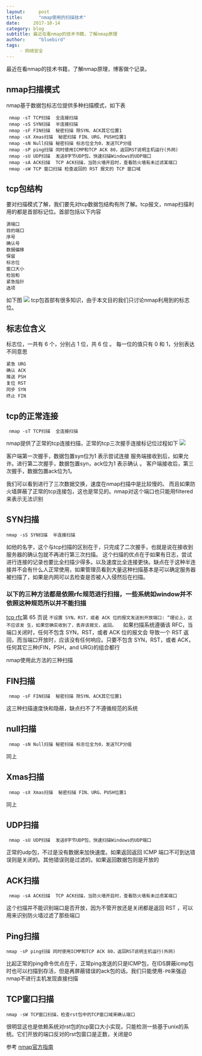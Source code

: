```yaml
---
layout:     post
title:      "nmap使用的扫描技术"
date:     2017-10-14
category: blog
subtitle: 最近在看nmap的技术书籍，了解nmap原理
author:     "bluebird"
tags:
     - 网络安全
---
```

最近在看nmap的技术书籍，了解nmap原理，博客做个记录。
## nmap扫描模式
nmap基于数据包标志位提供多种扫描模式，如下表
~~~
 nmap -sT TCP扫描  全连接扫描
 nmap -sS SYN扫描  半连接扫描
 nmap -sF FIN扫描  秘密扫描 除SYN、ACK其它位置1
 nmap -sX Xmas扫描  秘密扫描 FIN、URG、PUSH位置1
 nmap -sN Null扫描 秘密扫描 标志位全为0，发送TCP分组
 nmap -sP ping扫描 同时使用ICMP和TCP ACK 80，返回RST说明主机运行(外网)
 nmap -sU UDP扫描  发送0字节UDP包，快速扫描Windows的UDP端口
 nmap -sA ACK扫描  TCP ACK扫描，当防火墙开启时，查看防火墙有未过滤某端口
 nmap -sW TCP 窗口扫描 检查返回的 RST 报文的 TCP 窗口域
~~~
<!-- more -->
## tcp包结构
要对扫描模式了解，我们要先对tcp数据包结构有所了解。tcp报文，nmap扫描利用的都是首部标记位。首部包括以下内容
~~~
源端口 
目的端口 
序号 
确认号 
数据偏移 
保留 
标志位 
窗口大小 
检验和 
紧急指针 
选项 
~~~
如下图
![](http://pic002.cnblogs.com/images/2011/318809/2011120721232145.jpg)
tcp包首部有很多知识，由于本文目的我们只讨论nmap利用到的标志位。

## 标志位含义
标志位，一共有 6 个，分别占 1 位，共 6 位 。
每一位的值只有 0 和 1，分别表达不同意思
~~~
紧急 URG
确认 ACK
推送 PSH
复位 RST
同步 SYN
终止 FIN
~~~

## tcp的正常连接
~~~
 nmap -sT TCP扫描  全连接扫描
~~~
nmap提供了正常的tcp连接扫描，正常的tcp三次握手连接标记位过程如下
![](http://imgs0.iaweg.com/pic/HTTP3MyLnNpbmFpbWcuY24vbXc2OTAvYzEwNzc2Mzl0ZGQxZWIxNTE0NDgxJjY5MAloglog.jpg)

客户端第一次握手，数据包置syn位为1 表示尝试连接
服务端接收到后，如果允许。进行第二次握手，数据包置syn，ack位为1 表示确认 。
客户端接收后，第三次握手，数据包置ack位为1。

我们可以看到进行了三次数据交换，速度在nmap扫描中是比较慢的。
而且如果防火墙屏蔽了正常的tcp连接包，这也是常见的。nmap对这个端口也只能用filtered来表示无法识别

## SYN扫描
~~~
nmap -sS SYN扫描  半连接扫描
~~~
如他的名字，这个与tcp扫描的区别在于，只完成了二次握手，也就是说在接收到服务器的确认包就不再进行第三次扫描。
这个扫描的优点在于如果有日志，尝试进行连接的记录也要比全扫描少得多。以及速度比全连接更快。缺点在于这种半连接并不会有什么人正常使用，如果管理员看到大量这种扫描基本是可以确定服务器被扫描了，如果是内网可以去检查是否被人入侵然后在扫描。



### 以下的三种方法都是依照rfc规范进行扫描，一些系统如window并不依照这种规范所以并不能扫描
[tcp rfc](http://www.rfc-editor.org/rfc/rfc793.txt)第 65 页说
`
不设置 SYN，RST，或者 ACK 位的报文发送到开放端口: “理论上，这不应该发 生，如果您确实收到了，丢弃该报文，返回。  
`
如果扫描系统遵循该 RFC，当端口关闭时，任何不包含 SYN，RST，或者 ACK 位的报文会 导致一个 RST 返回，而当端口开放时，应该没有任何响应。只要不包含 SYN，RST，或者 ACK，任何其它三种(FIN，PSH，and URG)的组合都行

nmap使用此方法的三种扫描

## FIN扫描
~~~
 nmap -sF FIN扫描  秘密扫描 除SYN、ACK其它位置1
~~~

这三种扫描速度快和隐蔽，缺点扫不了不遵循规范的系统

## null扫描
~~~
 nmap -sN Null扫描 秘密扫描 标志位全为0，发送TCP分组
~~~
同上

## Xmas扫描 
~~~
 nmap -sX Xmas扫描  秘密扫描 FIN、URG、PUSH位置1
~~~
同上




## UDP扫描
~~~
 nmap -sU UDP扫描  发送0字节UDP包，快速扫描Windows的UDP端口
~~~
正常的udp包，不过是没有数据来加快速度。如果返回返回 ICMP 端口不可到达错误则是关闭的。其他错误则是过滤的。如果返回数据包则是开放的

## ACK扫描
~~~
 nmap -sA ACK扫描  TCP ACK扫描，当防火墙开启时，查看防火墙有未过虑某端口
~~~
这个扫描并不能识别端口是否开放，因为不管开放还是关闭都是返回 RST ，可以用来识别防火墙过滤了那些端口

## Ping扫描
~~~
nmap -sP ping扫描 同时使用ICMP和TCP ACK 80，返回RST说明主机运行(外网)
~~~
比起正常的ping命令优点在于，正常ping发送的只是ICMP包，在IDS屏蔽icmp包时也可以扫描到存活，但是再屏蔽错误的ack包的话。我们只能使用`-P0`来强迫nmap不进行主机发现直接扫描

## TCP窗口扫描
~~~
nmap -sW TCP窗口扫描，检查rst包中的TCP窗口域来确认端口
~~~
很明显这也是依赖系统对rst包的tcp窗口大小实现，只能检测一些基于unix的系统。它们开放的端口反对的rst包窗口是正数，关闭是0




参考 [nmap官方指南](https://nmap.org/man/zh/man-port-scanning-techniques.html)




